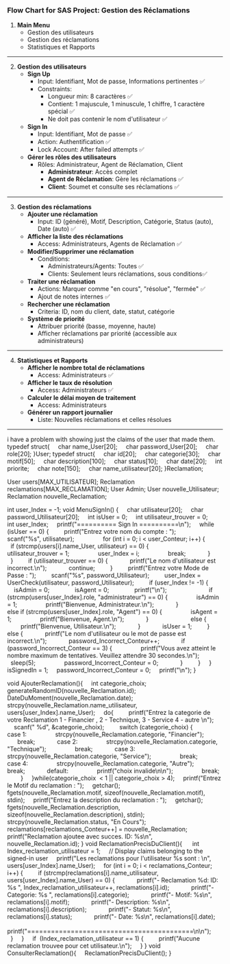 
### Flow Chart for SAS Project: Gestion des Réclamations

1. **Main Menu**
   - Gestion des utilisateurs
   - Gestion des réclamations
   - Statistiques et Rapports

---

2. **Gestion des utilisateurs**
   - **Sign Up**
     - Input: Identifiant, Mot de passe, Informations pertinentes ✅
     - Constraints: 
       - Longueur min: 8 caractères ✅
       - Contient: 1 majuscule, 1 minuscule, 1 chiffre, 1 caractère spécial ✅
       - Ne doit pas contenir le nom d'utilisateur ✅
   - **Sign In**
     - Input: Identifiant, Mot de passe ✅
     - Action: Authentification ✅
     - Lock Account: After failed attempts ✅
   - **Gérer les rôles des utilisateurs**
     - Rôles: Administrateur, Agent de Réclamation, Client
       - **Administrateur**: Accès complet
       - **Agent de Réclamation**: Gère les réclamations ✅
       - **Client**: Soumet et consulte ses réclamations ✅

---

3. **Gestion des réclamations**
   - **Ajouter une réclamation**
     - Input: ID (généré), Motif, Description, Catégorie, Status (auto), Date (auto) ✅
   - **Afficher la liste des réclamations**
     - Access: Administrateurs, Agents de Réclamation ✅
   - **Modifier/Supprimer une réclamation**
     - Conditions: 
       - Administrateurs/Agents: Toutes ✅
       - Clients: Seulement leurs réclamations, sous conditions✅
   - **Traiter une réclamation**
     - Actions: Marquer comme "en cours", "résolue", "fermée" ✅
     - Ajout de notes internes ✅
   - **Rechercher une réclamation**
     - Criteria: ID, nom du client, date, statut, catégorie
   - **Système de priorité**
     - Attribuer priorité (basse, moyenne, haute)
     - Afficher réclamations par priorité (accessible aux administrateurs)

---

4. **Statistiques et Rapports**
   - **Afficher le nombre total de réclamations**
     - Access: Administrateurs ✅
   - **Afficher le taux de résolution**
     - Access: Administrateurs ✅
   - **Calculer le délai moyen de traitement**
     - Access: Administrateurs
   - **Générer un rapport journalier**
     - Liste: Nouvelles réclamations et celles résolues

---



i have a problem with showing just the claims of the user that made them.
typedef struct{
    char name_User[20];
    char password_User[20];
    char role[20];
}User;
typedef struct{
    char id[20];
    char categorie[30];
    char motif[50];
    char description[100];
    char status[10];
    char date[20];
    int priorite;
    char note[150];
    char name_utilisateur[20];
}Reclamation;

User users[MAX_UTILISATEUR];
Reclamation reclamations[MAX_RECLAMATION];
User Admin;
User nouvelle_Utilisateur;
Reclamation nouvelle_Reclamation;

int user_Index = -1;
void MenuSignIn() {
    char utilisateur[20];
    char password_Utilisateur[20];
    int isUser = 0;
    int utilisateur_trouver = 0;
    int user_Index;
    printf("========== Sign In ==========\n");
    while (isUser == 0) {
        printf("Entrez votre nom du compte : ");
        scanf("%s", utilisateur);
       
        for (int i = 0; i < user_Conteur; i++) {
            if (strcmp(users[i].name_User, utilisateur) == 0) {
                utilisateur_trouver = 1;
                user_Index = i;
                break;
            }
        }
        if (utilisateur_trouver == 0) {
            printf("Le nom d'utilisateur est incorrect.\n");
            continue;
        }
        printf("Entrez votre Mode de Passe : ");
        scanf("%s", password_Utilisateur);
        user_Index = UserCheck(utilisateur, password_Utilisateur);
        if (user_Index != -1) {
            isAdmin = 0;  
            isAgent = 0;  
            printf("\n");
           
            if (strcmp(users[user_Index].role, "administrateur") == 0) {
                isAdmin = 1;
                printf("Bienvenue, Administrateur.\n");
            }
           
            else if (strcmp(users[user_Index].role, "Agent") == 0) {
                isAgent = 1;
                printf("Bienvenue, Agent.\n");
            }
           
            else {
                printf("Bienvenue, Utilisateur.\n");
            }
            isUser = 1;
        } else {
            printf("Le nom d'utilisateur ou le mot de passe est incorrect.\n");
            password_Incorrect_Conteur++;
            if (password_Incorrect_Conteur == 3) {
                printf("Vous avez atteint le nombre maximum de tentatives. Veuillez attendre 30 secondes.\n");
                sleep(5);
                password_Incorrect_Conteur = 0;
            }
        }
    }
    isSignedIn = 1;
    password_Incorrect_Conteur = 0;
    printf("\n");
}

void AjouterReclamation(){
    int categorie_choix;
    generateRandomID(nouvelle_Reclamation.id);
    DateDuMoment(nouvelle_Reclamation.date);
    strcpy(nouvelle_Reclamation.name_utilisateur, users[user_Index].name_User);
    do{
        printf("Entrez la categorie de votre Reclamation 1 - Financier , 2 - Technique, 3 - Service 4 - autre \n");
        scanf(" %d", &categorie_choix);
        switch (categorie_choix) {
            case 1:
                strcpy(nouvelle_Reclamation.categorie, "Financier");
                break;
            case 2:
                strcpy(nouvelle_Reclamation.categorie, "Technique");
                break;
            case 3:
                strcpy(nouvelle_Reclamation.categorie, "Service");
                break;
            case 4:
                strcpy(nouvelle_Reclamation.categorie, "Autre");
                break;
            default:
                printf("choix invalide\n\n");
                break;
        }
    }while(categorie_choix  < 1 || categorie_choix > 4);
    printf("Entrez le Motif du reclamation : ");
    getchar();
    fgets(nouvelle_Reclamation.motif, sizeof(nouvelle_Reclamation.motif), stdin);
    printf("Entrez la description du reclamation : ");
    getchar();
    fgets(nouvelle_Reclamation.description, sizeof(nouvelle_Reclamation.description), stdin);
    strcpy(nouvelle_Reclamation.status, "En Cours");
    reclamations[reclamations_Conteur++] = nouvelle_Reclamation;
    printf("Reclamation ajoutee avec succes. ID: %s\n", nouvelle_Reclamation.id);
}
void ReclamationPrecisDuClient(){
     int Index_reclamation_utilisateur = 1;
    // Display claims belonging to the signed-in user
    printf("Les reclamations pour l'utilisateur %s sont : \n", users[user_Index].name_User);
    for (int i = 0; i < reclamations_Conteur; i++) {
        if (strcmp(reclamations[i].name_utilisateur, users[user_Index].name_User) == 0) {
            printf("- Reclamation %d: ID: %s ", Index_reclamation_utilisateur++, reclamations[i].id);
            printf("- Categorie: %s ", reclamations[i].categorie);
            printf("- Motif: %s\n", reclamations[i].motif);
            printf("- Description: %s\n", reclamations[i].description);
            printf("- Statut: %s\n", reclamations[i].status);
            printf("- Date: %s\n", reclamations[i].date);
            printf("==========================================\n\n");
        }
    }
    if  (Index_reclamation_utilisateur == 1) {
        printf("Aucune reclamation trouvee pour cet utilisateur.\n");
    }
}
void ConsulterReclamation(){
    ReclamationPrecisDuClient();
}